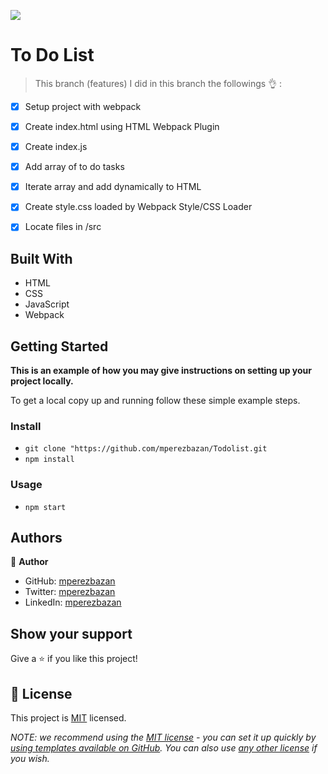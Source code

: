 ![](https://img.shields.io/badge/Microverse-blueviolet)

# To Do List

> This branch (features) I did in this branch the followings 👌 :
- [x] Setup project with webpack
- [x] Create index.html using HTML Webpack Plugin
- [x] Create index.js
- [x] Add array of to do tasks 
- [x] Iterate array and add dynamically to HTML
- [x] Create style.css loaded by Webpack Style/CSS Loader
- [x] Locate files in /src


## Built With

- HTML
- CSS
- JavaScript
- Webpack



## Getting Started

**This is an example of how you may give instructions on setting up your project locally.**


To get a local copy up and running follow these simple example steps.

### Install

- `git clone "https://github.com/mperezbazan/Todolist.git`
- `npm install`

### Usage

- `npm start`


## Authors

👤 **Author**

- GitHub: [mperezbazan](https://github.com/mperezbazan)
- Twitter: [mperezbazan](https://twitter.com/mperezbazan)
- LinkedIn: [mperezbazan](https://www.linkedin.com/in/mperezbazan)


## Show your support

Give a ⭐️ if you like this project!



## 📝 License

This project is [MIT](./LICENSE) licensed.

_NOTE: we recommend using the [MIT license](https://choosealicense.com/licenses/mit/) - you can set it up quickly by [using templates available on GitHub](https://docs.github.com/en/communities/setting-up-your-project-for-healthy-contributions/adding-a-license-to-a-repository). You can also use [any other license](https://choosealicense.com/licenses/) if you wish._
